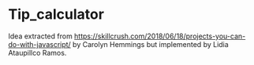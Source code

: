 # Tip_calculator
Idea extracted from https://skillcrush.com/2018/06/18/projects-you-can-do-with-javascript/ by Carolyn Hemmings but implemented by Lidia Ataupillco Ramos.